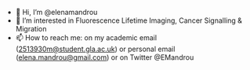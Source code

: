 - 👋 Hi, I’m @elenamandrou
- 👀 I’m interested in Fluorescence Lifetime Imaging, Cancer Signalling & Migration
- 📫 How to reach me: on my academic email (2513930m@student.gla.ac.uk) or personal email (elena.mandrou@gmail.com) or on Twitter @EMandrou

<!---
elenamandrou/elenamandrou is a ✨ special ✨ repository because its `README.md` (this file) appears on your GitHub profile.
You can click the Preview link to take a look at your changes.
--->
